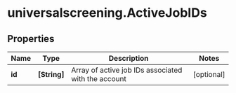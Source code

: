 # universalscreening.ActiveJobIDs

## Properties

Name | Type | Description | Notes
------------ | ------------- | ------------- | -------------
**id** | **[String]** | Array of active job IDs associated with the account | [optional] 


